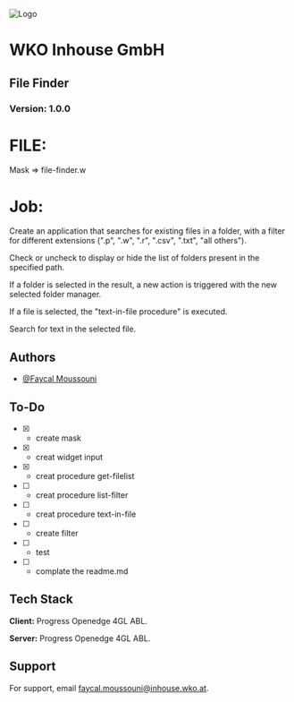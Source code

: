 ![Logo](https://site.wko.at/karriereportal-wko-inhouse/Logo_Inhouse_180.svg)


# WKO Inhouse GmbH

## File Finder

### Version: 1.0.0

# FILE: 
Mask => file-finder.w

# Job:

Create an application that searches for existing files in a folder, with a filter for different extensions (".p", ".w", ".r", ".csv", ".txt", "all others").

Check or uncheck to display or hide the list of folders present in the specified path.

If a folder is selected in the result, a new action is triggered with the new selected folder manager.

If a file is selected, the "text-in-file procedure" is executed.

Search for text in the selected file.



## Authors

- [@Faycal Moussouni](https://www.wko.at/service/mitarbeiter.html?id=4347386)

## To-Do

- [x]  - create mask
- [x]  - creat widget input
- [x]  - creat procedure get-filelist
- [ ]  - creat procedure list-filter
- [ ]  - creat procedure text-in-file
- [ ]  - create filter
- [ ]  - test
- [ ]  - complate the readme.md

## Tech Stack

**Client:** Progress Openedge 4GL ABL. 

**Server:** Progress Openedge 4GL ABL.

## Support

For support, email faycal.moussouni@inhouse.wko.at.
